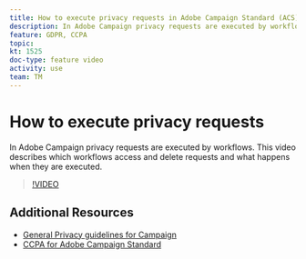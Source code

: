 ```yaml
---
title: How to execute privacy requests in Adobe Campaign Standard (ACS)
description: In Adobe Campaign privacy requests are executed by workflows. This video describes which workflows access and delete requests and what happens when they are executed.
feature: GDPR, CCPA
topic: 
kt: 1525
doc-type: feature video
activity: use
team: TM
---
```


# How to execute privacy requests

In Adobe Campaign privacy requests are executed by workflows. This video describes which workflows access and delete requests and what happens when they are executed.

>[!VIDEO](https://video.tv.adobe.com/v/22770?quality=12)

## Additional Resources

* [General Privacy guidelines for Campaign](https://helpx.adobe.com/campaign/kb/campaign-privacy-overview.html)
* [CCPA for Adobe Campaign Standard](https://helpx.adobe.com/campaign/kb/acs-privacy.html#ccpa)
